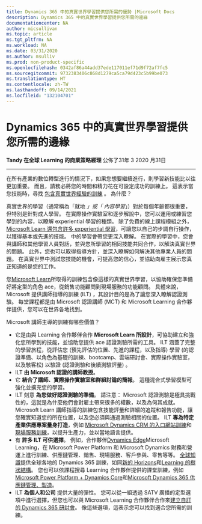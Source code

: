 ```yaml
---
title: Dynamics 365 中的真實世界學習提供您所需的優勢 |Microsoft Docs
description: Dynamics 365 中的真實世界學習提供您所需的邊緣
documentationcenter: NA
author: micsullivan
ms.topic: article
ms.tgt_pltfrm: NA
ms.workload: NA
ms.date: 03/31/2020
ms.author: msulliv
ms.prod: non-product-specific
ms.openlocfilehash: 0342af86a44add37ede117011ef71d9f72af7fc5
ms.sourcegitcommit: 9732383406c868d1279ca5ca79d423c5b99be073
ms.translationtype: HT
ms.contentlocale: zh-TW
ms.lasthandoff: 09/14/2021
ms.locfileid: "132104701"
---
```

# <a name="real-world-learning-in-dynamics-365-gives-you-the-edge-you-need"></a>Dynamics 365 中的真實世界學習提供您所需的邊緣

**Tandy 在全球 Learning 的商業策略經理** 公佈了31年 3 2020 月31日

___

在所有產業的數位轉型進行的情況下，如果您想要繼續進行，則學習新技能比以往更加重要。 而且，請務必將您的時間和精力花在可設定成功的訓練上。 這表示當您技能時，尋找 [包含真實世界經驗的訓練](/learn/certifications/posts/skill-up-and-stand-out-with-new-role-based-training-and-certification) 。 為什麼？

真實世界的學習（通常稱為「就地 *」或「* *內容學習*」）對於每個年齡都很重要，但特別是針對成人學習。 在實際操作實驗室和逐步解說中，您可以運用或練習您學到的內容，以瞭解 experiential 學習的種類。 除了免費的線上課程模組之外， [Microsoft Learn 還包含許多 experiential 學習](/learn/certifications/posts/learn-how-and-when-you-want)，可讓您以自己的步調自行操作，以獲得基本或先進的技能。 中的學習會帶您更深入瞭解。 在實際的學習中，您會與講師和其他學習人員對話，並與您所學習的相同技能共同合作，以解決真實世界的問題。 此外，您也可以取得指導方針，並深入瞭解如何解決其他專業人員的問題。 在真實世界中測試您技能的機會，可提高您的信心，並協助向雇主展示您真正知道的是您的工作。

您[Microsoft Learn](https://docs.microsoft.com/learn/browse/?products=dynamics&resource_type=learning%20path?WT.mc_id=Blog8__Paths-Blog-wwl)所取得的訓練包含像這樣的真實世界學習，以協助確保您準備好將定型的角色 ace，從銷售功能顧問到現場服務的功能顧問。 具體來說，Microsoft 提供講師指導的訓練 (ILT) ，其設計目的是為了讓您深入瞭解認證測驗。 每堂課程都是由 Microsoft 認證講師 (MCT) 和 Microsoft Learning 合作夥伴提供，您可以在世界各地找到。

Microsoft 講師主導的訓練有哪些價值？

- 它是由與 Learning 合作夥伴合作 **Microsoft Learn 所設計**，可協助建立和強化您所學到的技能，並協助您提供 ace 認證測驗所需的工具。 ILT 涵蓋了完整的學習旅程，從評估您 (預先評估的位置、先進的課程，以及指導) 學習 (的認證準備、以角色為基礎的訓練、bootcamp、雲端研討會、實際操作實驗室，以及駭客松) 以驗證 (認證測驗和後續測驗評量) 。
- ILT **由 Microsoft 認證的講師教授**。
- 它 **結合了講師、實際操作實驗室和群組討論的簡報**。 這種混合式學習模型可強化並擴充您的學習。
- ILT 刻意 **為您做好認證測驗的準備**。 請注意： Microsoft 認證測驗是極具挑戰性的，這就是為什麼他們會對雇主帶來很多的權數，以及為何其成就。 Microsoft Learn 講師指導的訓練包含技能評量和詳細的追蹤和報告功能，讓您確實知道您的所在位置，以及您必須與通過測驗相關的位置。 ILT **專為特定產業供應專案量身打造**，例如 [Microsoft Dynamics CRM 的入口網站訓練](https://www.dynamicsedge.com/dynamics-365-training?ref=home)和 [現場服務訓練](https://www.dynamicsedge.com/crs/24000?ref=v27_2)，以提升生產力，並以當地語言提供。
- 有 **許多 ILT 可供選擇**。 例如，合作夥伴[Dynamics Edge](https://www.dynamicsedge.com/)Microsoft Learning，在 Microsoft Power Platform 和 Microsoft Dynamics 財務和營運上進行訓練、供應鏈管理、銷售、現場服務、客戶參與、零售等等。 [全球知識](https://www.globalknowledge.com/us-en/brands/microsoft/dynamics-365-training/)提供全球各地的 Dynamics 365 訓練，如同[新的 Horizons](https://www.newhorizons.com/courses-and-certifications/microsoft-technical/dynamics-crm)和[Learning 的樹狀結構](https://www.learningtree.com/search-results/?q=Dynamics%20365)。 您也可以依課程搜尋 Learning 合作夥伴提供的課堂訓練，例如[Microsoft Power Platform + Dynamics Core](http://https/https:/www.microsoft.com/learning/course.aspx?cid=MB-200T00?WT.mc_id=BAblog8__Dyanmics-Blog-wwl)和[Microsoft Dynamics 365 供應鏈管理、製造](https://www.microsoft.com/learning/course.aspx?cid=MB-320T00?WT.mc_id=BAblog8__Dyanmics-Blog-wwl)。
- ILT **為個人和公司** 提供大量的彈性。 您可以從一組透過 SATV 廣播的定型選項中進行選擇，但您也可以與 Microsoft Learning 合作夥伴合作來[建立自訂的 Dynamics 365 研討會](https://www.dynamicsedge.com/dynamics-365-training?ref=home)。 像這些選項，這表示您可以找到適合您所需的訓練。
